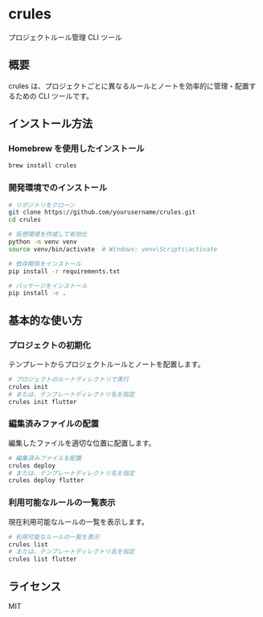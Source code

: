 # crules

プロジェクトルール管理 CLI ツール

## 概要

crules は、プロジェクトごとに異なるルールとノートを効率的に管理・配置するための CLI ツールです。

## インストール方法

### Homebrew を使用したインストール

```bash
brew install crules
```

### 開発環境でのインストール

```bash
# リポジトリをクローン
git clone https://github.com/yourusername/crules.git
cd crules

# 仮想環境を作成して有効化
python -m venv venv
source venv/bin/activate  # Windows: venv\Scripts\activate

# 依存関係をインストール
pip install -r requirements.txt

# パッケージをインストール
pip install -e .
```

## 基本的な使い方

### プロジェクトの初期化

テンプレートからプロジェクトルールとノートを配置します。

```bash
# プロジェクトのルートディレクトリで実行
crules init
# または、テンプレートディレクトリ名を指定
crules init flutter
```

### 編集済みファイルの配置

編集したファイルを適切な位置に配置します。

```bash
# 編集済みファイルを配置
crules deploy
# または、テンプレートディレクトリ名を指定
crules deploy flutter
```

### 利用可能なルールの一覧表示

現在利用可能なルールの一覧を表示します。

```bash
# 利用可能なルールの一覧を表示
crules list
# または、テンプレートディレクトリ名を指定
crules list flutter
```

## ライセンス

MIT
